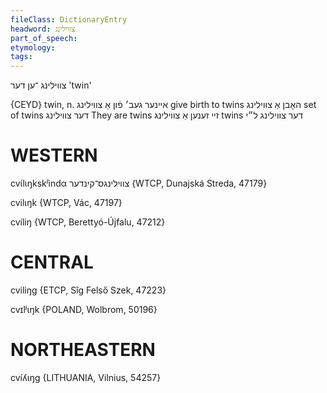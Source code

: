 ```yaml
---
fileClass: DictionaryEntry
headword: צווילינג
part_of_speech: 
etymology: 
tags: 
---
```

צווילינג
־ען
דער
'twin'

{CEYD}
twin, n. איינער געב׳ פֿון אַ צווילינג
give birth to twins האָבן אַ צווילינג
set of twins דער צווילינג
They are twins זיי זענען אַ צווילינג
twins דער צווילינג ל״י

WESTERN
========

cvɩ́lɩŋkskʲìndα צווילינגס־קינדער {WTCP, Dunajská Streda, 47179}

cvilɩŋk {WTCP, Vác, 47197}

cvíliŋ {WTCP, Berettyó-Újfalu, 47212}

CENTRAL
========

cviliŋg {ETCP, Sîg Felső Szek, 47223}

cvɪlʲɩŋk {POLAND, Wolbrom, 50196}

NORTHEASTERN
==============

cvíʎɩŋg {LITHUANIA, Vilnius, 54257}